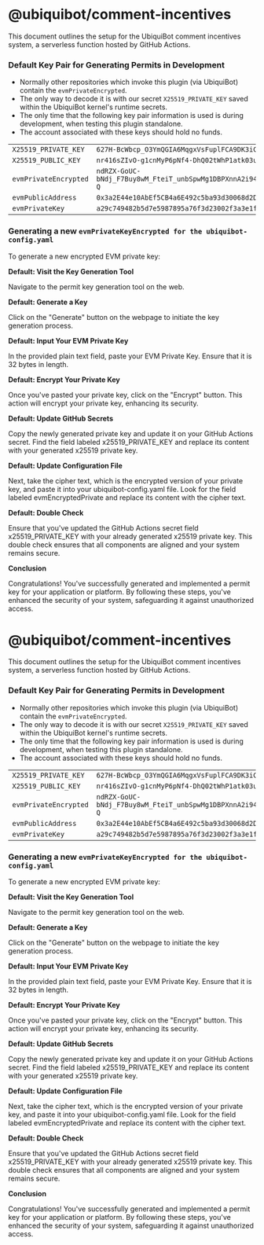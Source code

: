 # @ubiquibot/comment-incentives

This document outlines the setup for the UbiquiBot comment incentives system, a serverless function hosted by GitHub Actions.

### Default Key Pair for Generating Permits in Development

- Normally other repositories which invoke this plugin (via UbiquiBot) contain the `evmPrivateEncrypted`. 
- The only way to decode it is with our secret `X25519_PRIVATE_KEY` saved within the UbiquiBot kernel's runtime secrets. 
- The only time that the following key pair information is used is during development, when testing this plugin standalone. 
- The account associated with these keys should hold no funds.

|                       |                                                                                                                                                         |
| --------------------- | ------------------------------------------------------------------------------------------------------------------------------------------------------- |
| `X25519_PRIVATE_KEY`  | `627H-BcWbcp_O3YmQGIA6MqgxVsFuplFCA9DK3iC7GQ`                                                                                                           |
| `X25519_PUBLIC_KEY`   | `nr416sZIvO-g1cnMyP6pNf4-DhQ02tWhP1atk03u4z8`                                                                                                           |
| `evmPrivateEncrypted` | `ndRZX-GoUC-bNdj_F7Buy8wM_FteiT_unbSpwMg1DBPXnnA2i94JNAsA92FfH3SATVPxQcjKFP9AuFK4T056r4zik0f8ROYsG1mbTcA7ftgm7LR24LCJLWIxpPxWxZ2UTUoAMj2pfoX9WYI0nm1-Q` |
| `evmPublicAddress`    | `0x3a2E44e10AbEf5CB4a6E492c5ba93d30068d2D95`                                                                                                            |
| `evmPrivateKey`       | `a29c749482b5d7e5987895a76f3d23002f3a3e1fabb26d370b7403ddead8926a`                                                                                      |


### Generating a new `evmPrivateKeyEncrypted for the ubiquibot-config.yaml`

To generate a new encrypted EVM private key:

**Default: Visit the Key Generation Tool**

Navigate to the permit key generation tool on the web.

**Default: Generate a Key**

Click on the "Generate" button on the webpage to initiate the key generation process.

**Default: Input Your EVM Private Key**

In the provided plain text field, paste your EVM Private Key. Ensure that it is 32 bytes in length.

**Default: Encrypt Your Private Key**

Once you've pasted your private key, click on the "Encrypt" button. This action will encrypt your private key, enhancing its security.

**Default: Update GitHub Secrets**

Copy the newly generated private key and update it on your GitHub Actions secret. Find the field labeled x25519_PRIVATE_KEY and replace its content with your generated x25519 private key.

**Default: Update Configuration File**

Next, take the cipher text, which is the encrypted version of your private key, and paste it into your ubiquibot-config.yaml file. Look for the field labeled evmEncryptedPrivate and replace its content with the cipher text.

**Default: Double Check**

Ensure that you've updated the GitHub Actions secret field x25519_PRIVATE_KEY with your already generated x25519 private key. This double check ensures that all components are aligned and your system remains secure.

**Conclusion**

Congratulations! You've successfully generated and implemented a permit key for your application or platform. By following these steps, you've enhanced the security of your system, safeguarding it against unauthorized access.
# @ubiquibot/comment-incentives

This document outlines the setup for the UbiquiBot comment incentives system, a serverless function hosted by GitHub Actions.

### Default Key Pair for Generating Permits in Development

- Normally other repositories which invoke this plugin (via UbiquiBot) contain the `evmPrivateEncrypted`. 
- The only way to decode it is with our secret `X25519_PRIVATE_KEY` saved within the UbiquiBot kernel's runtime secrets. 
- The only time that the following key pair information is used is during development, when testing this plugin standalone. 
- The account associated with these keys should hold no funds.

|                       |                                                                                                                                                         |
| --------------------- | ------------------------------------------------------------------------------------------------------------------------------------------------------- |
| `X25519_PRIVATE_KEY`  | `627H-BcWbcp_O3YmQGIA6MqgxVsFuplFCA9DK3iC7GQ`                                                                                                           |
| `X25519_PUBLIC_KEY`   | `nr416sZIvO-g1cnMyP6pNf4-DhQ02tWhP1atk03u4z8`                                                                                                           |
| `evmPrivateEncrypted` | `ndRZX-GoUC-bNdj_F7Buy8wM_FteiT_unbSpwMg1DBPXnnA2i94JNAsA92FfH3SATVPxQcjKFP9AuFK4T056r4zik0f8ROYsG1mbTcA7ftgm7LR24LCJLWIxpPxWxZ2UTUoAMj2pfoX9WYI0nm1-Q` |
| `evmPublicAddress`    | `0x3a2E44e10AbEf5CB4a6E492c5ba93d30068d2D95`                                                                                                            |
| `evmPrivateKey`       | `a29c749482b5d7e5987895a76f3d23002f3a3e1fabb26d370b7403ddead8926a`                                                                                      |


### Generating a new `evmPrivateKeyEncrypted for the ubiquibot-config.yaml`

To generate a new encrypted EVM private key:

**Default: Visit the Key Generation Tool**

Navigate to the permit key generation tool on the web.

**Default: Generate a Key**

Click on the "Generate" button on the webpage to initiate the key generation process.

**Default: Input Your EVM Private Key**

In the provided plain text field, paste your EVM Private Key. Ensure that it is 32 bytes in length.

**Default: Encrypt Your Private Key**

Once you've pasted your private key, click on the "Encrypt" button. This action will encrypt your private key, enhancing its security.

**Default: Update GitHub Secrets**

Copy the newly generated private key and update it on your GitHub Actions secret. Find the field labeled x25519_PRIVATE_KEY and replace its content with your generated x25519 private key.

**Default: Update Configuration File**

Next, take the cipher text, which is the encrypted version of your private key, and paste it into your ubiquibot-config.yaml file. Look for the field labeled evmEncryptedPrivate and replace its content with the cipher text.

**Default: Double Check**

Ensure that you've updated the GitHub Actions secret field x25519_PRIVATE_KEY with your already generated x25519 private key. This double check ensures that all components are aligned and your system remains secure.

**Conclusion**

Congratulations! You've successfully generated and implemented a permit key for your application or platform. By following these steps, you've enhanced the security of your system, safeguarding it against unauthorized access.

